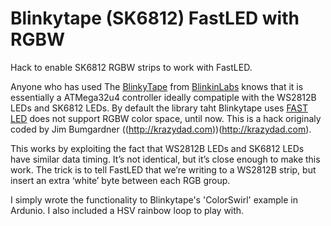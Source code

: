 # Blinkytape (SK6812) FastLED with RGBW
Hack to enable SK6812 RGBW strips to work with FastLED.

 Anyone who has used The [BlinkyTape](http://blinkinlabs.com/blinkytape/) from 
[BlinkinLabs](http://blinkinlabs.com/) knows that it is essentially a ATMega32u4 controller ideally compatiple with the  WS2812B LEDs and SK6812 LEDs.  By default the library taht Blinkytape uses [FAST LED](https://github.com/FastLED/FastLED/releases) does not support RGBW color space, until now.  This is a hack originaly coded by Jim Bumgardner ((http://krazydad.com))(http://krazydad.com).

This works by exploiting the fact that WS2812B LEDs and SK6812 LEDs have similar data timing. It’s not identical, but it’s close enough to make this work. The trick is to tell FastLED that we’re writing to a WS2812B strip, but insert an extra ‘white’ byte between each RGB group.

I simply wrote the functionality to Blinkytape's 'ColorSwirl' example in Ardunio.  I also included a HSV rainbow loop to play with.  
